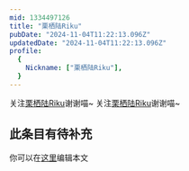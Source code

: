 ```yaml
---
mid: 1334497126
title: "栗栖陆Riku"
pubDate: "2024-11-04T11:22:13.096Z"
updatedDate: "2024-11-04T11:22:13.096Z"
profile:
  {
    Nickname: ["栗栖陆Riku"],
  }
---
```


关注[栗栖陆Riku](https://space.bilibili.com/1334497126)谢谢喵~ 关注[栗栖陆Riku](https://space.bilibili.com/1334497126)谢谢喵~

## 此条目有待补充
你可以在[这里](https://github.com/Yuhanawa/VTuber.ICU-Content/edit/master/v/栗栖陆Riku/index.md)编辑本文
